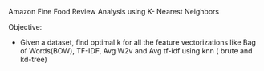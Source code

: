 Amazon Fine Food Review Analysis using K- Nearest Neighbors

Objective:
  * Given a dataset, find optimal k for all the feature vectorizations like Bag of Words(BOW), TF-IDF,
            Avg W2v and Avg tf-idf using knn ( brute and kd-tree)
